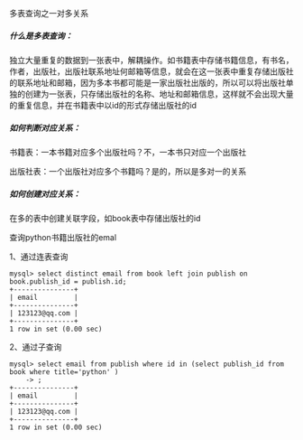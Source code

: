 多表查询之一对多关系

##### 什么是多表查询：

独立大量重复的数据到一张表中，解耦操作。如书籍表中存储书籍信息，有书名，作者，出版社，出版社联系地址何邮箱等信息，就会在这一张表中重复存储出版社的联系地址和邮箱，因为多本书都可能是一家出版社出版的，所以可以将出版社单独的创建为一张表，只存储出版社的名称、地址和邮箱信息，这样就不会出现大量的重复信息，并在书籍表中以id的形式存储出版社的id

##### 如何判断对应关系：

书籍表：一本书籍对应多个出版社吗？不，一本书只对应一个出版社

出版社表：一个出版社对应多个书籍吗？是的，所以是多对一的关系

##### 如何创建对应关系：

在多的表中创建关联字段，如book表中存储出版社的id

查询python书籍出版社的emal

1、通过连表查询

```mysql
mysql> select distinct email from book left join publish on book.publish_id = publish.id;
+---------------+
| email         |
+---------------+
| 123123@qq.com |
+---------------+
1 row in set (0.00 sec)
```

2、通过子查询

```mysql
mysql> select email from publish where id in (select publish_id from book where title='python' )
    -> ;
+---------------+
| email         |
+---------------+
| 123123@qq.com |
+---------------+
1 row in set (0.00 sec)
```



